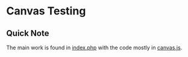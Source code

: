 # Canvas Testing

## Quick Note

The main work is found in [index.php](./index.php) with the code mostly in [canvas.js](./canvas.js).